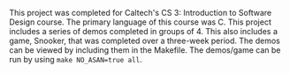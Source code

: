 This project was completed for Caltech's CS 3: Introduction to Software Design course. The primary language of this course was C. This project includes a series of demos completed in groups of 4. This also includes a game, Snooker, that was completed over a three-week period. The demos can be viewed by including them in the Makefile. The demos/game can be run by using `make NO_ASAN=true all`.
